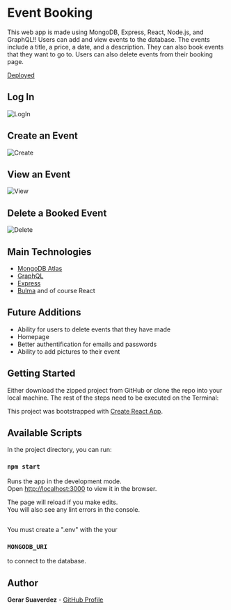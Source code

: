 # Event Booking

This web app is made using MongoDB, Express, React, Node.js, and GraphQL!! Users can add and view events to the database. The events include a title, a price, a date, and a description. They can also book events that they want to go to. Users can also delete events from their booking page. 

[Deployed](https://event-booking-gs.herokuapp.com/events)

## Log In
![LogIn](https://user-images.githubusercontent.com/47680567/130044153-99098765-a233-486c-8712-08a868d74d23.gif)

## Create an Event
![Create](https://user-images.githubusercontent.com/47680567/130044382-a54ec821-3383-4ff0-b971-01413061fe6c.gif)

## View an Event
![View](https://user-images.githubusercontent.com/47680567/130044635-dfc1f074-222d-4ab2-bf0f-29a97740dc62.gif)

## Delete a Booked Event
![Delete](https://user-images.githubusercontent.com/47680567/130044779-69228256-bb50-4ce9-9a56-708beda39dd9.gif)


## Main Technologies
* [MongoDB Atlas](https://www.mongodb.com/cloud/atlas)
* [GraphQL](https://graphql.org/) 
* [Express](https://expressjs.com/)
* [Bulma](https://bulma.io/)
and of course React

## Future Additions
* Ability for users to delete events that they have made
* Homepage
* Better authentification for emails and passwords
* Ability to add pictures to their event


## Getting Started

Either download the zipped project from GitHub or clone the repo into your local machine.
The rest of the steps need to be executed on the Terminal:

This project was bootstrapped with [Create React App](https://github.com/facebook/create-react-app).

## Available Scripts

In the project directory, you can run:

### `npm start`

Runs the app in the development mode.<br />
Open [http://localhost:3000](http://localhost:3000) to view it in the browser.

The page will reload if you make edits.<br />
You will also see any lint errors in the console.

##

You must create a ".env" with the your 
### `MONGODB_URI`
to connect to the database. 


## Author

**Gerar Suaverdez** - [GitHub Profile](https://github.com/gerarjon)




